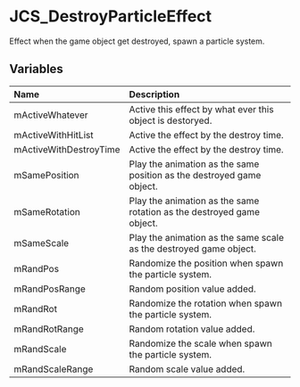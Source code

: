 # JCS_DestroyParticleEffect

Effect when the game object get destroyed, spawn a particle system.

## Variables

| Name                   | Description                                                           |
|:-----------------------|:----------------------------------------------------------------------|
| mActiveWhatever        | Active this effect by what ever this object is destoryed.             |
| mActiveWithHitList     | Active the effect by the destroy time.                                |
| mActiveWithDestroyTime | Active the effect by the destroy time.                                |
| mSamePosition          | Play the animation as the same position as the destroyed game object. |
| mSameRotation          | Play the animation as the same rotation as the destroyed game object. |
| mSameScale             | Play the animation as the same scale as the destroyed game object.    |
| mRandPos               | Randomize the position when spawn the particle system.                |
| mRandPosRange          | Random position value added.                                          |
| mRandRot               | Randomize the rotation when spawn the particle system.                |
| mRandRotRange          | Random rotation value added.                                          |
| mRandScale             | Randomize the scale when spawn the particle system.                   |
| mRandScaleRange        | Random scale value added.                                             |
